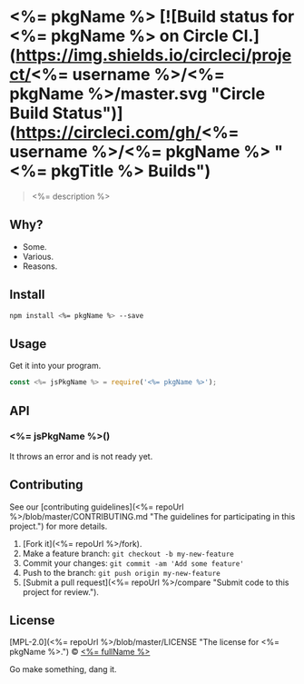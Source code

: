 # <%= pkgName %> [![Build status for <%= pkgName %> on Circle CI.](https://img.shields.io/circleci/project/<%= username %>/<%= pkgName %>/master.svg "Circle Build Status")](https://circleci.com/gh/<%= username %>/<%= pkgName %> "<%= pkgTitle %> Builds")

> <%= description %>

## Why?

 - Some.
 - Various.
 - Reasons.

## Install

```sh
npm install <%= pkgName %> --save
```

## Usage

Get it into your program.

```js
const <%= jsPkgName %> = require('<%= pkgName %>');
```

## API

### <%= jsPkgName %>()

It throws an error and is not ready yet.

## Contributing

See our [contributing guidelines](<%= repoUrl %>/blob/master/CONTRIBUTING.md "The guidelines for participating in this project.") for more details.

1. [Fork it](<%= repoUrl %>/fork).
2. Make a feature branch: `git checkout -b my-new-feature`
3. Commit your changes: `git commit -am 'Add some feature'`
4. Push to the branch: `git push origin my-new-feature`
5. [Submit a pull request](<%= repoUrl %>/compare "Submit code to this project for review.").

## License

[MPL-2.0](<%= repoUrl %>/blob/master/LICENSE "The license for <%= pkgName %>.") © [<%= fullName %>](<%= website %> "Author of <%= pkgName %>.")

Go make something, dang it.
